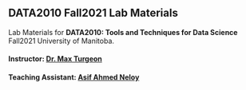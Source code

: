 ## DATA2010 Fall2021 Lab Materials
Lab Materials for **DATA2010: Tools and Techniques for Data Science** Fall2021 University of Manitoba.


#### Instructor: [Dr. Max Turgeon](https://www.maxturgeon.ca/) 
#### Teaching Assistant: [Asif Ahmed Neloy](https://aaneloy.netlify.app/)




